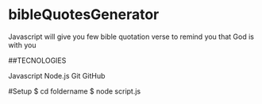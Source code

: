 # bibleQuotesGenerator

Javascript will give you few bible quotation verse to remind you that God is with you 

##TECNOLOGIES


Javascript
Node.js
Git
GitHub


#Setup
$ cd foldername
$ node script.js


